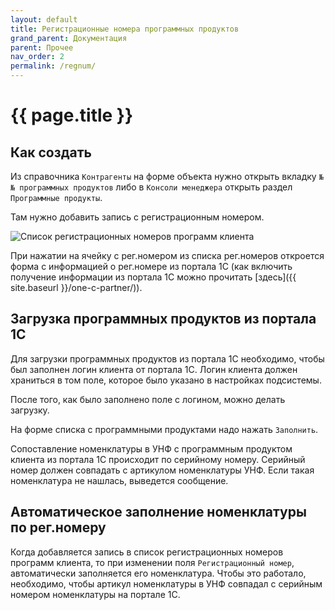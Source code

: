 ```yaml
---
layout: default
title: Регистрационные номера программных продуктов
grand_parent: Документация
parent: Прочее
nav_order: 2
permalink: /regnum/
---
```


# {{ page.title }}

## Как создать

Из справочника `Контрагенты` на форме объекта нужно открыть вкладку `№№ программных продуктов` либо в `Консоли менеджера` открыть раздел `Программные продукты`.

Там нужно добавить запись с регистрационным номером.

![Список регистрационных номеров программ клиента](../img/regnum.png)

При нажатии на ячейку с рег.номером из списка рег.номеров откроется форма с информацией о рег.номере из портала 1С (как включить получение информации из портала 1С можно прочитать [здесь]({{ site.baseurl }}/one-c-partner/)).

## Загрузка программных продуктов из портала 1С

Для загрузки программных продуктов из портала 1С необходимо, чтобы был заполнен логин клиента от портала 1С.
Логин клиента должен храниться в том поле, которое было указано в настройках подсистемы.

После того, как было заполнено поле с логином, можно делать загрузку.

На форме списка с программными продуктами надо нажать `Заполнить`.

Сопоставление номенклатуры в УНФ с программным продуктом клиента из портала 1С происходит по серийному номеру. Серийный номер должен совпадать с артикулом номенклатуры УНФ. Если такая номенклатура не нашлась, выведется сообщение.

## Автоматическое заполнение номенклатуры по рег.номеру

Когда добавляется запись в список регистрационных номеров программ клиента, то при изменении поля `Регистрационный номер`, автоматически заполняется его номенклатура.
Чтобы это работало, необходимо, чтобы артикул номенклатуры в УНФ совпадал с серийным номером номенклатуры на портале 1С.